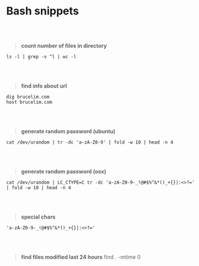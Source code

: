 # Bash snippets

<br /><br />
> __count number of files in directory__

    ls -l | grep -v ^l | wc -l

<br /><br />
> __find info about url__

    dig brucelim.com
    host brucelim.com

<br /><br />
> __generate random password (ubuntu)__

    cat /dev/urandom | tr -dc 'a-zA-Z0-9' | fold -w 10 | head -n 4

<br /><br />
> __generate random password (osx)__

    cat /dev/urandom | LC_CTYPE=C tr -dc 'a-zA-Z0-9-_!@#$%^&*()_+{}|:<>?=' | fold -w 10 | head -n 4

<br /><br />
> __special chars__

    'a-zA-Z0-9-_!@#$%^&*()_+{}|:<>?='

<br /><br />
> __find files modified last 24 hours__
find . -mtime 0


